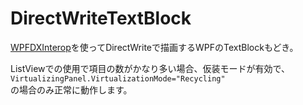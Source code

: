 # DirectWriteTextBlock

[WPFDXInterop](https://github.com/Microsoft/WPFDXInterop)を使ってDirectWriteで描画するWPFのTextBlockもどき。

ListViewでの使用で項目の数がかなり多い場合、仮装モードが有効で、
```VirtualizingPanel.VirtualizationMode="Recycling"```<br>
の場合のみ正常に動作します。
